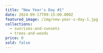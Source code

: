 ```yaml
---
title: "New Year's Day #1"
date: 2024-09-17T09:15:00.000Z
featured_image: /img/new-year-s-day-1.jpg
collections:
  - sunrises-and-sunsets
  - trees-and-woods
price: 0
sold: false
---
```


